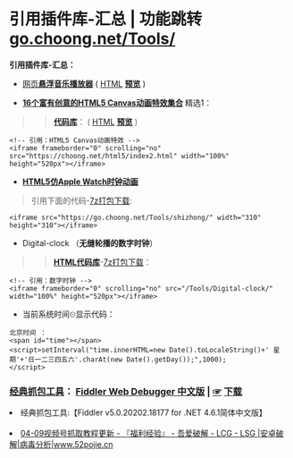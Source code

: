 # 引用插件库-汇总 | 功能跳转 [go.choong.net/Tools/](https://go.choong.net/Tools/)

**引用插件库-汇总：**

- [网页**悬浮音乐播放器**](https://github.com/inchoong/go/tree/master/QPlayer) ( [HTML](https://github.com/inchoong/go/tree/master/QPlayer) [**预览**](https://go.choong.net/QPlayer/) )

- [**16个富有创意的HTML5 Canvas动画特效集合**](https://www.cnblogs.com/html5tricks/p/9204735.html) 精选1：
>> [**代码库**](https://github.com/inchoong/choong.github.io/tree/master/html5/)：  ( [HTML](https://choong.net/html5/index.html) [**预览**](https://choong.net/about/tags-2.html) )

```
<!-- 引用：HTML5 Canvas动画特效 --> 
<iframe frameborder="0" scrolling="no" src="https://choong.net/html5/index2.html" width="100%" height="520px"></iframe>
```		   

- [**HTML5仿Apple Watch时钟动画**](https://github.com/inchoong/go/tree/master/Tools/shizhong/)
> 引用下面的代码-[7z打包下载](https://github.com/inchoong/go/raw/master/Tools/shizhong/shizhong.7z):
```
<iframe src="https://go.choong.net/Tools/shizhong/" width="310" height="310"></iframe>
```

- Digital-clock （**无缝轮播的数字时钟**）
>> [**HTML代码库**](https://github.com/inchoong/go/tree/master/Tools/Digital-clock)-[7z打包下载](https://github.com/inchoong/go/raw/master/Tools/Digital-clock/Digital-clock.7z)：  
```
<!-- 引用：数字时钟 --> 
<iframe frameborder="0" scrolling="no" src="/Tools/Digital-clock/" width="100%" height="520px"></iframe>
```

- 当前系统时间⏲显示代码：
```
北京时间 ：
<span id="time"></span>
<script>setInterval("time.innerHTML=new Date().toLocaleString()+' 星期'+'日一二三四五六'.charAt(new Date().getDay());",1000);
</script> 			 
```
<h3><a href="https://github.com/taoste/Hello-World/blob/master/Tools/%E6%8A%93%E5%8C%85%E5%B7%A5%E5%85%B7Fiddler/ReadMe.md">经典抓包工具</a>：
  <a href="https://github.com/taoste/zh-fiddler">Fiddler Web Debugger 中文版</a>  |
  <a href="https://github.com/inchoong/go/blob/master/Tools/zh-Fiddler-master.V5.0.20202.18177.zip">☞</a>
  <a href="https://go.choong.net/Tools/zh-Fiddler-master.V5.0.20202.18177.zip">下载</a></h3>
<li>经典抓包工具:【Fiddler v5.0.20202.18177 for .NET 4.6.1简体中文版】</li>
<br>
<li><a href="https://www.52pojie.cn/thread-1771628-1-1.html">04-09视频号抓取教程更新 - 『福利经验』 - 吾爱破解 - LCG - LSG |安卓破解|病毒分析|www.52pojie.cn</a></li>

